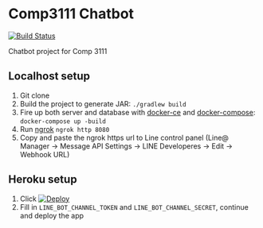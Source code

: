 # Comp3111 Chatbot
[![Build Status](https://travis-ci.com/IniZio/com.comp3111.chatbot.svg?token=K1jYpqfP5ByUHboVHqqS&branch=master)](https://travis-ci.com/IniZio/com.comp3111.chatbot)

Chatbot project for Comp 3111

## Localhost setup
1. Git clone
2. Build the project to generate JAR: `./gradlew build`
3. Fire up both server and database with [docker-ce](https://docs.docker.com/engine/installation/) and [docker-compose](https://docs.docker.com/compose/install/): `docker-compose up -build`
4. Run [ngrok](https://ngrok.com/download) `ngrok http 8080`
5. Copy and paste the ngrok https url to Line control panel (Line@ Manager -> Message API Settings -> LINE Developeres -> Edit -> Webhook URL)

## Heroku setup
1. Click [![Deploy](https://www.herokucdn.com/deploy/button.svg)](https://heroku.com/deploy?template=https://github.com/IniZio/com.comp3111.chatbot)
2. Fill in `LINE_BOT_CHANNEL_TOKEN` and `LINE_BOT_CHANNEL_SECRET`, continue and deploy the app
